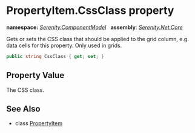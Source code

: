 # PropertyItem.CssClass property
**namespace:** *[Serenity.ComponentModel](../../README.md#serenity.componentmodel-namespace)*   **assembly**: *[Serenity.Net.Core](../../README.md)*

Gets or sets the CSS class that should be applied to the grid column, e.g. data cells for this property. Only used in grids.

```csharp
public string CssClass { get; set; }
```

## Property Value

The CSS class.

## See Also

* class [PropertyItem](../PropertyItem.md)